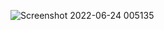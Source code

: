 ![Screenshot 2022-06-24 005135](https://user-images.githubusercontent.com/66221234/175433297-6e8926d7-0488-47d3-8579-c4498fad62f7.png)
